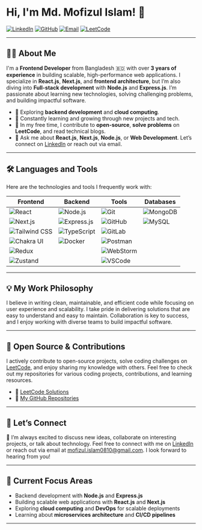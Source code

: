 # Hi, I'm Md. Mofizul Islam! 👋

[![LinkedIn](https://img.shields.io/badge/-LinkedIn-blue?logo=linkedin&logoColor=white&style=flat&logoWidth=35)](https://www.linkedin.com/in/md-mofizul-islam-6a4814213/)
[![GitHub](https://img.shields.io/badge/-GitHub-black?logo=github&logoColor=white&style=flat&logoWidth=35)](https://github.com/mofizulislam0810)
[![Email](https://img.shields.io/badge/-Email-red?logo=gmail&logoColor=white&style=flat&logoWidth=35)](mailto:mofizul.islam0810@gmail.com)
[![LeetCode](https://img.shields.io/badge/-LeetCode-orange?logo=leetcode&logoColor=white&style=flat&logoWidth=35)](https://leetcode.com/u/mofizulislam/)

---

## 👨‍💻 About Me

I'm a **Frontend Developer** from Bangladesh 🇧🇩 with over **3 years of experience** in building scalable, high-performance web applications. I specialize in **React.js**, **Next.js**, and **frontend architecture**, but I’m also diving into **Full-stack development** with **Node.js** and **Express.js**. I’m passionate about learning new technologies, solving challenging problems, and building impactful software.


- 🌱 Exploring **backend development** and **cloud computing**.
- 🚀 Constantly learning and growing through new projects and tech.
- 🧩 In my free time, I contribute to **open-source**, **solve problems** on **LeetCode**, and read technical blogs.
- 💬 Ask me about **React.js**, **Next.js**, **Node.js**, or **Web Development**. Let’s connect on [LinkedIn](https://www.linkedin.com/in/md-mofizul-islam-6a4814213/) or reach out via email.

---

## 🛠️ Languages and Tools

Here are the technologies and tools I frequently work with:

| **Frontend**   | **Backend**     | **Tools**         | **Databases**     |  
|----------------|-----------------|-------------------|-------------------|  
| ![React](https://img.shields.io/badge/-React-20232A?logo=react&logoColor=61DAFB&style=flat&logoWidth=35) | ![Node.js](https://img.shields.io/badge/-Node.js-339933?logo=node.js&logoColor=white&style=flat&logoWidth=35) | ![Git](https://img.shields.io/badge/-Git-F05032?logo=git&logoColor=white&style=flat&logoWidth=35) | ![MongoDB](https://img.shields.io/badge/-MongoDB-47A248?logo=mongodb&logoColor=white&style=flat&logoWidth=35) |  
| ![Next.js](https://img.shields.io/badge/-Next.js-000000?logo=nextdotjs&logoColor=white&style=flat&logoWidth=35) | ![Express.js](https://img.shields.io/badge/-Express.js-000000?logo=express&logoColor=white&style=flat&logoWidth=35) | ![GitHub](https://img.shields.io/badge/-GitHub-181717?logo=github&logoColor=white&style=flat&logoWidth=35)  | ![MySQL](https://img.shields.io/badge/-MySQL-4479A1?logo=mysql&logoColor=white&style=flat&logoWidth=35)  |  
| ![Tailwind CSS](https://img.shields.io/badge/-Tailwind%20CSS-38B2AC?logo=tailwindcss&logoColor=white&style=flat&logoWidth=35)  | ![TypeScript](https://img.shields.io/badge/-TypeScript-3178C6?logo=typescript&logoColor=white&style=flat&logoWidth=35)  | ![GitLab](https://img.shields.io/badge/-GitLab-000000?logo=gitlab&logoColor=white&style=flat&logoWidth=35)  |   |  
| ![Chakra UI](https://img.shields.io/badge/-Chakra%20UI-319795?logo=chakraui&logoColor=white&style=flat&logoWidth=35)  | ![Docker](https://img.shields.io/badge/-Docker-2496ED?logo=docker&logoColor=white&style=flat&logoWidth=35)  | ![Postman](https://img.shields.io/badge/-Postman-FF6C37?logo=postman&logoColor=white&style=flat&logoWidth=35)  |   |  
| ![Redux](https://img.shields.io/badge/-Redux-764ABC?logo=redux&logoColor=white&style=flat&logoWidth=35)  |   | ![WebStorm](https://img.shields.io/badge/-WebStorm-000000?logo=webstorm&logoColor=white&style=flat&logoWidth=35)  |   |  
| ![Zustand](https://img.shields.io/badge/-Zustand-ff6e02?logo=zustand&logoColor=white&style=flat&logoWidth=35)  |   | ![VSCode](https://img.shields.io/badge/-VSCode-007ACC?logo=visualstudiocode&logoColor=white&style=flat&logoWidth=35)  |   |  

---

## 💡 My Work Philosophy

I believe in writing clean, maintainable, and efficient code while focusing on user experience and scalability. I take pride in delivering solutions that are easy to understand and easy to maintain. Collaboration is key to success, and I enjoy working with diverse teams to build impactful software. 

---

## 📂 Open Source & Contributions

I actively contribute to open-source projects, solve coding challenges on [LeetCode](https://leetcode.com/u/mofizulislam/), and enjoy sharing my knowledge with others. Feel free to check out my repositories for various coding projects, contributions, and learning resources.

- 🌱 [LeetCode Solutions](https://leetcode.com/u/mofizulislam/)
- 📂 [My GitHub Repositories](https://github.com/mofizulislam0810)

---

## 🤝 Let’s Connect

💬 I’m always excited to discuss new ideas, collaborate on interesting projects, or talk about technology. Feel free to connect with me on [LinkedIn](https://www.linkedin.com/in/rakibul-hasan-514649130/) or reach out via email at [mofizul.islam0810@gmail.com](mailto:mofizul.islam0810@gmail.com). I look forward to hearing from you!

---

## 📍 Current Focus Areas

- Backend development with **Node.js** and **Express.js**
- Building scalable web applications with **React.js** and **Next.js**
- Exploring **cloud computing** and **DevOps** for scalable deployments
- Learning about **microservices architecture** and **CI/CD pipelines**

---
